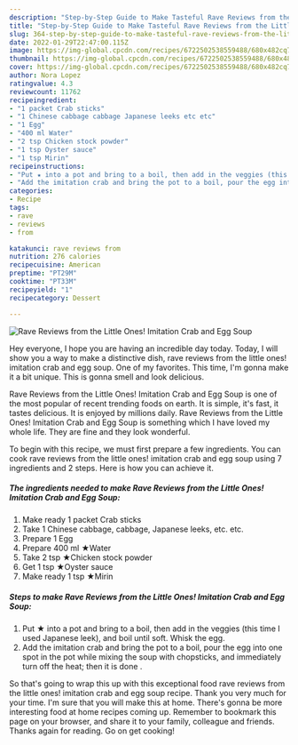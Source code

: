 ```yaml
---
description: "Step-by-Step Guide to Make Tasteful Rave Reviews from the Little Ones! Imitation Crab and Egg Soup"
title: "Step-by-Step Guide to Make Tasteful Rave Reviews from the Little Ones! Imitation Crab and Egg Soup"
slug: 364-step-by-step-guide-to-make-tasteful-rave-reviews-from-the-little-ones-imitation-crab-and-egg-soup
date: 2022-01-29T22:47:00.115Z
image: https://img-global.cpcdn.com/recipes/6722502538559488/680x482cq70/rave-reviews-from-the-little-ones-imitation-crab-and-egg-soup-recipe-main-photo.jpg
thumbnail: https://img-global.cpcdn.com/recipes/6722502538559488/680x482cq70/rave-reviews-from-the-little-ones-imitation-crab-and-egg-soup-recipe-main-photo.jpg
cover: https://img-global.cpcdn.com/recipes/6722502538559488/680x482cq70/rave-reviews-from-the-little-ones-imitation-crab-and-egg-soup-recipe-main-photo.jpg
author: Nora Lopez
ratingvalue: 4.3
reviewcount: 11762
recipeingredient:
- "1 packet Crab sticks"
- "1 Chinese cabbage cabbage Japanese leeks etc etc"
- "1 Egg"
- "400 ml Water"
- "2 tsp Chicken stock powder"
- "1 tsp Oyster sauce"
- "1 tsp Mirin"
recipeinstructions:
- "Put ★ into a pot and bring to a boil, then add in the veggies (this time I used Japanese leek), and boil until soft. Whisk the egg."
- "Add the imitation crab and bring the pot to a boil, pour the egg into one spot in the pot while mixing the soup with chopsticks, and immediately turn off the heat; then it is done ."
categories:
- Recipe
tags:
- rave
- reviews
- from

katakunci: rave reviews from 
nutrition: 276 calories
recipecuisine: American
preptime: "PT29M"
cooktime: "PT33M"
recipeyield: "1"
recipecategory: Dessert

---
```



![Rave Reviews from the Little Ones! Imitation Crab and Egg Soup](https://img-global.cpcdn.com/recipes/6722502538559488/680x482cq70/rave-reviews-from-the-little-ones-imitation-crab-and-egg-soup-recipe-main-photo.jpg)

Hey everyone, I hope you are having an incredible day today. Today, I will show you a way to make a distinctive dish, rave reviews from the little ones! imitation crab and egg soup. One of my favorites. This time, I'm gonna make it a bit unique. This is gonna smell and look delicious.



Rave Reviews from the Little Ones! Imitation Crab and Egg Soup is one of the most popular of recent trending foods on earth. It is simple, it's fast, it tastes delicious. It is enjoyed by millions daily. Rave Reviews from the Little Ones! Imitation Crab and Egg Soup is something which I have loved my whole life. They are fine and they look wonderful.


To begin with this recipe, we must first prepare a few ingredients. You can cook rave reviews from the little ones! imitation crab and egg soup using 7 ingredients and 2 steps. Here is how you can achieve it.

<!--inarticleads1-->

##### The ingredients needed to make Rave Reviews from the Little Ones! Imitation Crab and Egg Soup:

1. Make ready 1 packet Crab sticks
1. Take 1 Chinese cabbage, cabbage, Japanese leeks, etc. etc.
1. Prepare 1 Egg
1. Prepare 400 ml ★Water
1. Take 2 tsp ★Chicken stock powder
1. Get 1 tsp ★Oyster sauce
1. Make ready 1 tsp ★Mirin




<!--inarticleads2-->

##### Steps to make Rave Reviews from the Little Ones! Imitation Crab and Egg Soup:

1. Put ★ into a pot and bring to a boil, then add in the veggies (this time I used Japanese leek), and boil until soft. Whisk the egg.
1. Add the imitation crab and bring the pot to a boil, pour the egg into one spot in the pot while mixing the soup with chopsticks, and immediately turn off the heat; then it is done .




So that's going to wrap this up with this exceptional food rave reviews from the little ones! imitation crab and egg soup recipe. Thank you very much for your time. I'm sure that you will make this at home. There's gonna be more interesting food at home recipes coming up. Remember to bookmark this page on your browser, and share it to your family, colleague and friends. Thanks again for reading. Go on get cooking!
